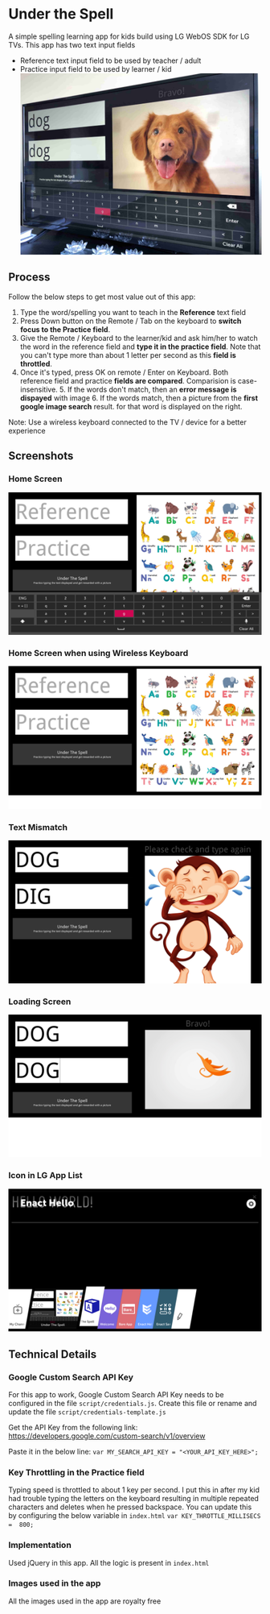 # Under the Spell

A simple spelling learning app for kids build using LG WebOS SDK for LG TVs. 
This app has two text input fields
 - Reference text input field to be used by teacher / adult
 - Practice input field to be used by learner / kid
![Under the Spell](screenshots/Right.jpg)
## Process
Follow the below steps to get most value out of this app:
 1. Type the word/spelling you want to teach in the **Reference** text field
 2. Press Down button on the Remote / Tab on the keyboard to **switch focus to the Practice field**.
 3. Give the Remote / Keyboard to the learner/kid and ask him/her to watch the word in the reference field and **type it in the practice field**. Note that you can't type more than about 1 letter per second as this **field is throttled**. 
 4. Once it's typed, press OK on remote / Enter on Keyboard. Both reference field and practice **fields are compared**. Comparision is case-insensitive. 
	 5. If the words don't match, then an **error message is dispayed** with image
	 6. If the words match, then a picture from the **first google image search** result. for that word is displayed on the right.

Note: Use a wireless keyboard connected to the TV / device for a better experience

## Screenshots
### Home Screen
![Under the Spell](screenshots/Home.png)
### Home Screen when using Wireless Keyboard
![Under the Spell](screenshots/HomePhysicalKeyboard.png)
### Text Mismatch
![Under the Spell](screenshots/Wrong.png)
### Loading Screen
![Under the Spell](screenshots/Loading.png)
### Icon in LG App List
![Under the Spell](screenshots/HomeIcon.png)

## Technical Details

### Google Custom Search API Key
For this app to work, Google Custom Search API Key needs to be configured in the file `script/credentials.js`. Create this file or rename and update the file `script/credentials-template.js`

Get the API Key from the following link: 
https://developers.google.com/custom-search/v1/overview

Paste it in the below line:
`var MY_SEARCH_API_KEY = "<YOUR_API_KEY_HERE>";`

### Key Throttling in the Practice field
Typing speed is throttled to about 1 key per second. I put this in after my kid had trouble typing the letters on the keyboard resulting in multiple repeated characters and deletes when he pressed backspace. You can update this by configuring the below variable in `index.html`
`var KEY_THROTTLE_MILLISECS =  800;`

### Implementation
Used jQuery in this app. All the logic is present in `index.html`

### Images used in the app
All the images used in the app are royalty free

